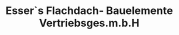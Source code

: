 ---
title: "Esser`s Flachdach- Bauelemente Vertriebsges.m.b.H"
url: /wien/esser-s-flachdach-bauelemente-vertriebsges-m-b-h/
shop: Baustoffe
---
